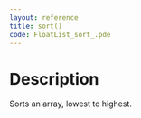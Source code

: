 ```yaml
---
layout: reference
title: sort()
code: FloatList_sort_.pde
---
```


# Description

Sorts an array, lowest to highest.


